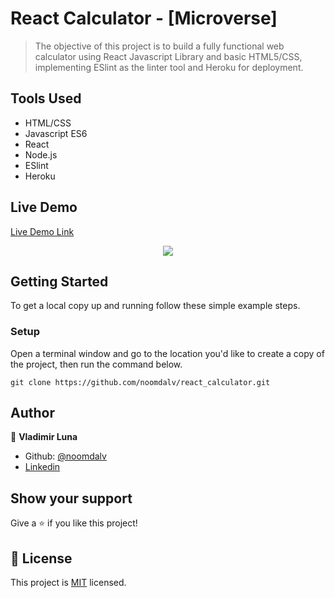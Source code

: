 # React Calculator - [Microverse]

> ​The objective of this project is to build a fully functional web calculator using React Javascript Library and basic HTML5/CSS, implementing ESlint as the linter tool and Heroku for deployment.

## Tools Used

- HTML/CSS
- Javascript ES6
- React
- Node.js
- ESlint
- Heroku

## Live Demo

[Live Demo Link](https://noomdalv-react-calculator.herokuapp.com/)

<p align="center">
  <img src="https://i.imgur.com/XgO5AVp.jpg">
</p>


## Getting Started

To get a local copy up and running follow these simple example steps.

### Setup

Open a terminal window and go to the location you'd like to create a copy of the project, then run the command below.

```console
git clone https://github.com/noomdalv/react_calculator.git
```

## Author

👤 **Vladimir Luna**

- Github: [@noomdalv](https://github.com/noomdalv)
- [Linkedin](https://www.linkedin.com/in/vladimir-luna-santos-14673614b/)


## Show your support

Give a ⭐️ if you like this project!


## 📝 License

This project is [MIT](lic.url) licensed.

